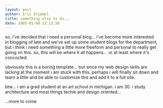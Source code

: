 ```yaml
---
layout: post
author: Eric Stimmel
title: something else to do...
date: 2005-01-08 22:13:58
--- 
```



so, i've decided that i need a personal blog... i've become more interested in blogging of late and we've set up some student blogs for the department, but i think i need something a little more freeform and personal to really get going on this. so, this will be where it all happens... or at least where it's concocted.

obviously this is a boring template... but since my web design skills are lacking at the moment i am stuck with this. perhaps i will finally sit down and learn a little and be able to customize this and add it to a full site.

btw... i am a grad student at an art school in michigan. i am 30. i study architecture and most things techie and design oriented...

...more to come


